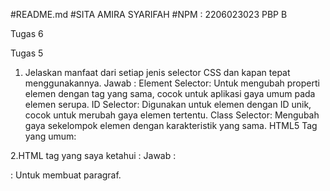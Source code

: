 #README.md
#SITA AMIRA SYARIFAH
#NPM : 2206023023
PBP B

Tugas 6

Tugas 5

1. Jelaskan manfaat dari setiap jenis selector CSS dan kapan tepat menggunakannya.
Jawab : 
Element Selector: Untuk mengubah properti elemen dengan tag yang sama, cocok untuk aplikasi gaya umum pada elemen serupa.
ID Selector: Digunakan untuk elemen dengan ID unik, cocok untuk merubah gaya elemen tertentu.
Class Selector: Mengubah gaya sekelompok elemen dengan karakteristik yang sama.
HTML5 Tag yang umum:

2.HTML tag yang saya ketahui :
Jawab :
<p>: Untuk membuat paragraf.
<title>: Untuk judul halaman.
<body>: Untuk badan halaman.
<h1> hingga <h6>: Untuk judul dengan ukuran berbeda.
<b>: Untuk teks tebal.
<style>: Untuk mengatur gaya elemen dengan CSS.

3.Perbedaan antara margin dan padding:
Jawab :
Margin: Mengatur jarak antara elemen dengan elemen lainnya di luar border, hanya mengatur jarak.
Padding: Mengatur jarak antara konten elemen dan tepi elemennya, juga mengatur latar belakang dan warna elemen.
Perbedaan antara Tailwind CSS dan Bootstrap:

4. Perbedaan antara framework CSS Tailwind dan Bootstrap
Jawab :
Tailwind CSS: Menggabungkan kelas utilitas yang sudah didefinisikan, lebih fleksibel, lebih sulit untuk dipelajari.
Bootstrap: Menggunakan komponen yang sudah didefinisikan, lebih konsisten, lebih mudah dipelajari.


5. Penjelasan step by step :
Jawab :
Menambahkan Bootstrap ke aplikasi.
Merancang halaman login dengan card dan mengubah latar belakang.
Merancang halaman create product dengan mengubah latar belakang dan margin.
Merancang halaman register dengan card, margin, dan latar belakang.
Merancang halaman main dengan navigasi bar Bootstrap, card untuk produk, tombol edit, dan mengubah latar belakang.
Menambahkan tombol edit product dan membuat halaman edit_product.
Membuat readme dan melakukan git add, commit dan push ke GitHub.





Tugas 4
1. Apa itu Django UserCreationForm, dan jelaskan apa kelebihan dan kekurangannya?
> Jawab :
> UserCreationForm pada Django merupakan function yang berfungsi untuk membuat akun user baru pada web application development Django. Dengan memanfaatkan function ini, user dapat membuat akun dengan mengisi field username, password1, dan password2 (confirm password).

> Kelebihan Django UserCreationForm : menerima karakter ASCII dan Unicode, bisa diasosiasikan dengan email (namun tidak wajib), mudah digunakan,  menyediakan fitur validasi otomatis seperti format username yang tepat, password yang sesuai dengan kebijakan keamanan, serta password konfirmasi yang harus sama dengan password sebelumnya.

> Kekurangan Django UserCreationForm : username tidak case-insensitive, serta akun tanpa password tidak bisa di reset passwordnya.

2.Apa perbedaan antara autentikasi dan otorisasi dalam konteks Django, dan mengapa keduanya penting?
> Jawab :

> Autentikasi : Proses yang memverifikasi akun user, apakah sudah sesuai username dan password yang diinput dengan yang ada pada database.

> Otorisasi: Proses yang menentukan apa saja yang user terautentikasi boleh lakukan.

> Why important?: Menjaga kemanan web aplikasi yang dibuat agar tidak sembarang orang bisa masuk. Selain itu, adanya otorisasi membuat data yang dimiliki terjaga privasinya karena hanya user yang diautentikasi saja yang dapat mengakses datanya masing-masing.

3.Apa itu cookies dalam konteks aplikasi web, dan bagaimana Django menggunakan cookies untuk mengelola data sesi pengguna?
> Jawab :
> Cookies merupakan sepotong data berbentuk teks yang berisikan data dan informasi user yang disimpan dalam browser. Cookies berfungsi untuk meningkatkan personalisasi akun user dengan menyimpan data relevan user dan menampilkannya lagi ketika user mengakses browser yang sama. Dalam Django, kita bisa menambah cookies dengan mengimplementasikan function set_cookie('cookie_name', 'cookie-value') dan get('cookie_name'), kita juga bisa memberi waktu berakhirnya cookies tersebut dengan function set_cookie(key, value='', max_age=None, expires=None) selama None diubah dengan waktu yang diinginkan.

4.Apakah penggunaan cookies aman secara default dalam pengembangan web, atau apakah ada risiko potensial yang harus diwaspadai?
> Jawab :
> Umumnya, cookies dapat dikatakan aman dalam pengembangan web, namun terkadang masih ada risiko keamanan jika menggunakan cookies. Contohnya, jika ada informasi yang sensitif dalam akun user, maka seorang hacker dapat mencuri data tersebut dan menyalahgunakannya untuk hal lain. Contoh lain dapat terjadi sebaliknya, di mana seorang hacker dapat menyusupkan virus dan malware ke komputer kita dengan cara menyamarkannya dalam bentuk cookies. Namun, hal-hal tersebut harusnya tidak terjadi selama keamanan website masih tinggi dan tidak ada celah-celah yang bisa dieksploitasi.

5.Jelaskan bagaimana cara kamu mengimplementasikan checklist di atas secara step-by-step (bukan hanya sekadar mengikuti tutorial).
> Jawab :
>
> Langkah pertama adalah saya membuat 3 fungsi baru, yaitu:

  > - register untuk membuat akun user. Dengan menggunakan UserCreationForm Django untuk menangani pembuatan akun baru bagi user.

  > - login_user untuk proses login. Dengan menggunakan function authenticate dan login yang diimport dari Django untuk menghandle autentikasi dan login saat autentikasi berhasil.

  > - logout_user untuk logout dari halaman utama.

> Langkah kedua adalah saya membuat berkas baru yaitu register.html dan login.html untuk tampilan login dan registernya. Tak lupa juga untuk menambahkan tampilan tombol logout di berkas main.html.

> Ketiga saya melakukan routing untuk tampilan login, logout, dan register.

> Keempat, merestriksi akses halaman Main agar login terlebih dahulu dengan menambahkan kode @login_required(login_url='/login') di atas fungsi show_main.

> Kelima, setelah menjalankan runserver, saya membuat dua akun baru di section register.
  Berikut akunnya:
  username1: sita.amira; pass: Erza12345
  username2: erza.scarlet; pass: PBP12345


> Keenam, menghubungkan model Product dengan User dengan cara:
  > - Mengimport modul User dari django.contrib.auth.models, lalu menambahkan model user ke class Product dengan menggunakan code user = models.ForeignKey(User, on_delete=models.CASCADE)

  > - Mengedit fungsi create_product agar Django tidak langsung menyimpan objek yg di buat ke database.

  > - Mengubah fungsi show_main pada bagian 'name' agar yang muncul merupakan username yang sedang login.

  > - Melakukan makemigration dan migrate.

  > - Mengimpor date time. Lalu di login_user membuat fungsi baru yang dapat menambahkan cookie.

  > - Menambahkan last_login pada show_main

  > - Mengubah logout_user untuk menghapus cookie setiap kali logout

  > - Menambahkan teks last login pada main.html agar muncul di tampilan layar.

> Terakhir, untuk pengerjaan soal bonus:
  > - Membuat fungsi add_product dan sub_product pada views.py (subdirektori main) yang kodenya kurang lebih sama. Dengan mencari product berdasarkan id yang tombolnya dipencet. Kemudian menambahkan logika pengurangan atau pengurangan didalamnya.

  > - Melakukan routing pada urls.py untuk fungsi add_product dan sub_product

  > - Membuat tampilan buttonnya di main.html

  > - Membuat fungsi delete_product di views.py yang kodenya kurang lebih sama dengan add_product dan sub_product. Hanya saja product.save() tidak ada pada fungsi delete product.

  > - Melakukan routing pada urls.py untuk fungsi delete_product serta membuat tampilan buttonnya di main.html.

Tugas 3

1. Perbedaan antara form POST dan form GET dalam Django :
a) POST mengirimkan data/nilai secara langsung ke action tanpa menampilkannya di URL.
b) GET menampilkan data/nilai di URL yang dapat dilihat oleh semua pengguna, sebelum ditampung oleh action.
c) POST tidak memiliki batasan jumlah data yang dapat dikirimkan.
d) GET memiliki batasan maksimal karakter, yaitu 2047 karakter.
e) POST biasanya digunakan untuk mengirimkan data yang bersifat sensitif dan penting, contohnya password. Data tersebut biasanya akan diperbaharui atau dihapus dari server
f) GET cocok digunakan jika data bersifat publik dan ingin dtampilkan di URL, misalnya saat melakukan pencarian (data diambil dari server).
g) POST lebih aman karena dilindungi oleh token CSRF (Cross-Site-Request Forgery) untuk mencegah serangan CSRF dan data tidak terlihat di URL.
h) GET kurang aman karena datanya terlihat di URL.
i) POST digunakan untuk menerima semua request yang bisa mengubah server.
j) GET digunakan untuk mengubah data yang diterima dalam bentuk URL.
k) POST digunakan untuk data yang dapat diproses dan dimodifikasi.
l) GET digunakan untuk mengambil data yang tidak mempengaruhi server.

2. Perbedaan utama antara XML, JSON, dan HTML dalam konteks pengiriman data adalah :
Umumnya, HTML dipakai untuk mengatur bagaimana suatu data ditampilkan seperti menampilkan konten pada browser, sedangkan XML dan JSON dipakai untuk menyimpan dan mengirim data. Perbedaan antara XML dan JSON terdapat pada formatnya. JSON menggunakan {} (kurung kurawal) dan lebih mudah dibaca. Adapun XML menggunakan start dan end tag seperti HTML, dan lebih aman dibandingkan JSON.

3. JSON sering digunakan dalam pertukaran data antara aplikasi web modern karena representasi datanya yang lebih mudah dibaca oleh manusia dikarenakan strukturnya yang sederhana. JSON juga mendukung berbagai jenis data, seperti teks, angka, objek, etc. JSON juga cocok untuk penggunaan di aplikasi web yang memanfaatkan JavaScript dan AJAX (Asynchronous JavaScript and XML). Selain itu, JSON memiliki struktur yang ringan dan penguraian servernya mudah dilakukan oleh berbagai bahasa pemrograman khususnya JavaScript dan memiliki overhead yang lebih rendah dibandingkan XML.


4. Cara saya dalam mengimplementasikan checklist tugas secara step by step adalah :
- Pertama, membuat template dasar pada file base.html -> mengubah setting.py sehingga base.html terdeteksi sebagai template dengan menambahkan kode 
add 'DIRS': [BASE_DIR / 'templates'],. di Templates -> sesuaikan konten yang terdapat di main.html dengan template yang terdapat di base.html
- Kedua, membuat file forms.py yang dapat menerima data produk baru dengan modelnya Product dan fieldsnya name, amount, price, dan description -> di file views.py yang terdapat pada direktori main, buat function create_product dengan request POST, agar data otomatis tersimpan saat mensubmit form.
- Ketiga, import HttpResponse dan serializers.
HTML: Fungsi show_main yang sebelumnya, saya menambahkan products pada context yang berisi semua object yang diinput pada form. Untuk mengambil semua objectnya, saya menggunakan Product.objects.all().
XML: membuat fungsi show_xml yang dapat menerima request dan akan mereturn HttpResponse dengan parameter seperti berikut:
    data = Product.objects.all()
    return HttpResponse(serializers.serialize("xml", data), content_type="application/xml")
JSON (show_json): sama seperti xml, hanya saja pada bagian serializers dan content_type diubah menjadi json.
JSON dan XML by id: mirip seperti tanpa id, tetapi object yang dicari difilter berdasarkan id. Kodenya hanya berbeda di bagian data = Product.objects.filter(pk=id).
- Terakhir, membuat routing URL untuk masing masing views dengan cara mengimport 4 function yang sebelumnya telah dibuat serta menambahkan 4 path url (html sudah dikerjakan di tugas 2) pada file urls.py dibagian urlpatterns untuk keempat fungsi yang baru yang ditambahkan pada views.py sebelumnya.

5. Screenshot dari hasil akses URL pada Postman
![Screenshot (48)](https://github.com/sitaamirasyarifah/SMart/assets/122429830/de53985f-b0a7-4c0b-840c-9a4138b38e98)
![Screenshot (52)](https://github.com/sitaamirasyarifah/SMart/assets/122429830/a42ffc33-6ce3-47ed-abfe-9add1f77bcd2)
![Screenshot (51)](https://github.com/sitaamirasyarifah/SMart/assets/122429830/5a0322c2-452d-4f33-8384-de5d6a555340)
![Screenshot (50)](https://github.com/sitaamirasyarifah/SMart/assets/122429830/8608cbef-b5b6-470d-9133-ca01131dd4d0)
![Screenshot (49)](https://github.com/sitaamirasyarifah/SMart/assets/122429830/66616701-cffc-4869-b3f9-75b8d44dcd80)

















=============================================================================

Tugas 2
1. Cara saya mengimplementasikan checklist tersebut adalah :
a) Membuat sebuah proyek Django baru :
   Pertama saya membuat repository baru di Github dengan nama sesuai yang saya inginkan, yaitu "SMart" untuk proyek baru dan melakukan git clone melalui command prompt. Setelah cloning dan muncul di direktori lokal, saya membuat file "requirements.txt" serta menginstal Django untuk deployment aplikasi.
b) Membuat aplikasi dengan nama main pada proyek tersebut :
   Menjalankan perintah python manage.py startapp main pada direktori "SMart" menggunakan command prompt.
c) Melakukan Routing pada proyek
   Pada file settings.py di direktori proyek "SMart", tambahkan "main" pada bagian "INSTALLED APPS" agar main bisa dijalankan.
d) Membuat Model "Item"
   Membuka file "models.py" dan membuat class Item serta menambah ketiga item yaitu name (CharField), amount (IntegerField) dan description (TextField) sesuai ketentuan tugas.
e) Membuat fungsi pada views.py untuk mengembalikan ke dalam template HTML yang menampilkan nama aplikasi serta nama dan kelas
   Menambahkan fungsi "show_main" pada files "views.py" yang me-render "main.html". File "main.html" diisi dengan judul aplikasi, nama, kelas, NPM sesuai format. Dapat disesuaikan dengan "context" yang ada di fungsi "show_main" dalam file "views.py"
f) Membuat sebuah routing pada urls.py aplikasi main untuk memetakan fungsi yang telah dibuat pada views.py
   Mengimport path dari django.urls untuk mendefinisikan pola URL dan menggunakan fungsi show_main dari modul main.views sebagai tampilan yang akan ditampilkan ketika URL terkait diakses.

3. Virtual environment sangat disarankan dalam pengembangan aplikasi berbasis Django dan pengembangan perangkat lunak pada umumnya. Alasannya adalah :
=======
Link Aplikasi Adaptable : https://smart.adaptable.app/main

1. Cara saya mengimplementasikan checklist tersebut adalah :
   - Membuat sebuah proyek Django baru :
     Pertama saya membuat repository baru di Github dengan nama sesuai yang saya inginkan, yaitu "SMart" untuk proyek baru dan melakukan git clone melalui command prompt. Setelah cloning dan muncul di direktori lokal, saya membuat file "requirements.txt" serta menginstal Django untuk deployment aplikasi.
     
   - Membuat aplikasi dengan nama main pada proyek tersebut :
     Menjalankan perintah python manage.py startapp main pada direktori "SMart" menggunakan command prompt.
     
   - Melakukan Routing pada proyek
     Pada file settings.py di direktori proyek "SMart", tambahkan "main" pada bagian "INSTALLED APPS" agar main bisa dijalankan.

   - Membuat Model "Item"
     Membuka file "models.py" dan membuat class Item serta menambah ketiga item yaitu name (CharField), amount (IntegerField) dan description (TextField) sesuai ketentuan tugas.

   - Membuat fungsi pada views.py untuk mengembalikan ke dalam template HTML yang menampilkan nama aplikasi serta nama dan kelas
     Menambahkan fungsi "show_main" pada files "views.py" yang me-render "main.html". File "main.html" diisi dengan judul aplikasi, nama, kelas, NPM sesuai format. Dapat disesuaikan dengan "context" yang ada di fungsi "show_main" dalam file "views.py"
   
   - Membuat sebuah routing pada urls.py aplikasi main untuk memetakan fungsi yang telah dibuat pada views.py
     Mengimport path dari django.urls untuk mendefinisikan pola URL dan menggunakan fungsi show_main dari modul main.views sebagai tampilan yang akan ditampilkan ketika URL terkait diakses.

   - Melakukan deployment ke Adaptable
     Mengakses adaptable.io kemudian create new app, connect dengan repository "SMart" yang sudah tersedia di GitHub, kemudian memilih PythonApp template dan PostgreSQL. Lalu sesuaikan versi python sesuai yang kita miliki dan menambahkan command "python manage.py migrate && gunicorn SMart.wsgi" lalu isi nama aplikasi sesuai yang diinginkan, dan aktifkan HTTP Listener on PORT. Terakhir, tinggal menunggu deployment aplikasi selesai.

2. Bagan request client ke web aplikasi berbasis Django
   ![WhatsApp Image 2023-09-13 at 07 38 41](https://github.com/sitaamirasyarifah/SMart/assets/122429830/9ea8f0b2-4028-4fa9-aa5b-25b925fe1bc0)



4. Virtual environment sangat disarankan dalam pengembangan aplikasi berbasis Django dan pengembangan perangkat lunak pada umumnya. Alasannya adalah :
- Virtual environment memungkinkan kita untuk membuat lingkungan isolasi yang independen untuk setiap proyek. Ini berarti setiap proyek dapat memiliki dependensi yang berbeda tanpa menganggu satu sama lain. Misalnya, proyek A mungkin memerlukan versi Django tertentu, sedangkan proyek B memerlukan versi yang berbeda. Dengan virtual environment, kita dapat memenuhi persyaratan khusus setiap proyek tanpa konflik. 
- Dengan virtual environment, kita dapat mengelola dependensi proyek secara lebih efektif. Kita dapat menginstall, menghapus, dan mengganti dependensi proyek tanpa memengaruhi proyek lainnya.
- Ketika bekerja dalam tim, virtual environment memungkinkan semua anggota tim menggunakan lingkungan yang serupa, sehingga mengurangi masalah terkait dengan perbedaan konfigurasi.
Meskipun sangat disarankan untuk menggunakan virtual environment saat mengembangkan aplikasi Django, secara teknis kita dapat membuat aplikasi web Django tanpa virtual environment. Namun, hal ini tidak disarankan karena akan menimbulkan banyak masalah yang dapat memengaruhi stabilitas dan keamanan sistem, serta dapat menyulitkan pengelolaan dependensi proyek yang berbeda. Oleh karena itu, sangat dianjurkan untuk selalu menggunakan virtual environment dalam pengembangan aplikasi berbasis Django dan proyek Python lainnya. 

4. MVC, MVT, dan MVVM adalah konsep dalam pengembangan aplikasi web yang memiliki kesamaan dengan adanya "Model" dan "View," tetapi memiliki perbedaan dalam bagaimana Model, View, dan komponen ketiga (Controller, Template, dan ViewModel) berinteraksi.

Secara umum, "Model" digunakan sebagai tempat penyimpanan data, sementara "View" bertanggung jawab untuk menampilkan informasi kepada pengguna.

Perbedaan utama antara ketiga konsep ini terletak pada peran komponen ketiga:

- MVC (Model-View-Controller): Menggunakan Controller sebagai penghubung antara Model dan View. Controller mengurus pembaruan Model dan View ketika terjadi perubahan.

- MVT (Model-View-Template): Bergantung pada Template untuk mengatur tampilan yang umumnya dalam bentuk HTML. Peran Controller dilakukan oleh framework web itu sendiri.

- MVVM (Model-View-ViewModel): Memiliki ViewModel yang bertugas menampilkan data kepada pengguna, sementara View digunakan untuk menyimpan cara menampilkan data dan merespons interaksi pengguna. Konsep MVVM lebih sederhana dibandingkan dengan MVC dan MVT.

